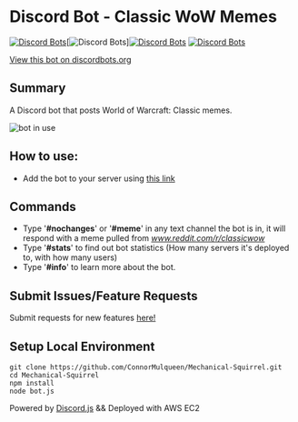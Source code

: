 # Discord Bot - Classic WoW Memes
[![Discord Bots](https://discordbots.org/api/widget/status/507317733382160424.svg)](https://discordbots.org/bot/507317733382160424)[![Discord Bots](https://discordbots.org/api/widget/upvotes/507317733382160424.svg?noavatar=true)][![Discord Bots](https://discordbots.org/api/widget/lib/507317733382160424.svg?noavatar=true)](https://discordbots.org/bot/507317733382160424)
[![Discord Bots](https://discordbots.org/api/widget/owner/507317733382160424.svg?noavatar=true)](https://discordbots.org/bot/507317733382160424)

[View this bot on discordbots.org](https://discordbots.org/bot/507317733382160424)

## Summary
A Discord bot that posts World of Warcraft: Classic memes.

![bot in use](https://i.imgur.com/1TXOBxi.gif)

## How to use: 
  * Add the bot to your server using [this link](https://discordapp.com/oauth2/authorize?client_id=507317733382160424&scope=bot&permissions=3072) 
  
## Commands
  * Type '<b>#nochanges</b>' or '<b>#meme</b>' in any text channel the bot is in, it will respond with a meme pulled from <i>www.reddit.com/r/classicwow</i>
  * Type '<b>#stats</b>' to find out bot statistics (How many servers it's deployed to, with how many users)
  * Type '<b>#info</b>' to learn more about the bot.
  
## Submit Issues/Feature Requests
Submit requests for new features [here!](https://github.com/ConnorMulqueen/Mechanical-Squirrel/issues)

## Setup Local Environment

```
git clone https://github.com/ConnorMulqueen/Mechanical-Squirrel.git
cd Mechanical-Squirrel
npm install
node bot.js
```
Powered by [Discord.js](https://discord.js.org/#/) && Deployed with AWS EC2
